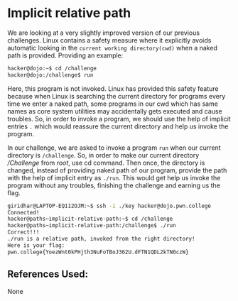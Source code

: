 # Implicit relative path
We are looking at a very slightly improved version of our previous challenges. Linux contains a safety
measure where it explicitly avoids automatic looking in the `current working directory(cwd)` when 
a naked path is provided.
Providing an example:

```bash
hacker@dojo:~$ cd /challenge
hacker@dojo:/challenge$ run
```
Here, this program is not invoked. Linux has provided this safety feature because when Linux is 
searching the current directory for programs every time we enter a naked path, some programs in our
cwd which has same names as core system utilities may accidentally gets executed and cause troubles.
So, in order to invoke a program, we should use the help of implicit entries `.` which would reassure
the current directory and help us invoke the program.

In our challenge, we are asked to invoke a program `run` when our current directory is `/challenge`.
So, in order to make our current directory */Challenge* from *root*, use cd command. Then once, the 
directory is changed, instead of providing naked path of our program, provide the path with the help
of implicit entry as `./run`. This would get help us invoke the program without any troubles, 
finishing the challenge and earning us the flag.

```bash
giridhar@LAPTOP-EQ112OJM:~$ ssh -i ./key hacker@dojo.pwn.college
Connected!
hacker@paths~implicit-relative-path:~$ cd /challenge
hacker@paths~implicit-relative-path:/challenge$ ./run
Correct!!!
./run is a relative path, invoked from the right directory!
Here is your flag:
pwn.college{YoezWnt0kPHjth3NuFoTBoJ362U.dFTN1QDL2kTN0czW}
```
## References Used:
None
